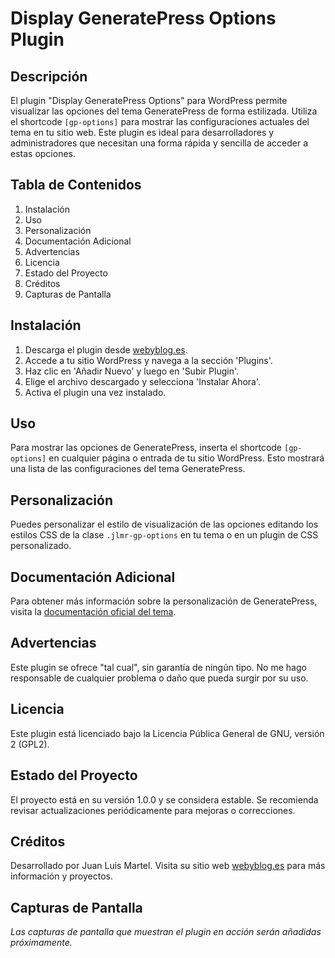 # Display GeneratePress Options Plugin

## Descripción
El plugin "Display GeneratePress Options" para WordPress permite visualizar las opciones del tema GeneratePress de forma estilizada. Utiliza el shortcode `[gp-options]` para mostrar las configuraciones actuales del tema en tu sitio web. Este plugin es ideal para desarrolladores y administradores que necesitan una forma rápida y sencilla de acceder a estas opciones.

## Tabla de Contenidos
1. Instalación
2. Uso
3. Personalización
4. Documentación Adicional
5. Advertencias
6. Licencia
7. Estado del Proyecto
8. Créditos
9. Capturas de Pantalla

## Instalación
1. Descarga el plugin desde [webyblog.es](https://webyblog.es/).
2. Accede a tu sitio WordPress y navega a la sección 'Plugins'.
3. Haz clic en 'Añadir Nuevo' y luego en 'Subir Plugin'.
4. Elige el archivo descargado y selecciona 'Instalar Ahora'.
5. Activa el plugin una vez instalado.

## Uso
Para mostrar las opciones de GeneratePress, inserta el shortcode `[gp-options]` en cualquier página o entrada de tu sitio WordPress. Esto mostrará una lista de las configuraciones del tema GeneratePress.

## Personalización
Puedes personalizar el estilo de visualización de las opciones editando los estilos CSS de la clase `.jlmr-gp-options` en tu tema o en un plugin de CSS personalizado.

## Documentación Adicional
Para obtener más información sobre la personalización de GeneratePress, visita la [documentación oficial del tema](https://docs.generatepress.com/).

## Advertencias
Este plugin se ofrece "tal cual", sin garantía de ningún tipo. No me hago responsable de cualquier problema o daño que pueda surgir por su uso.

## Licencia
Este plugin está licenciado bajo la Licencia Pública General de GNU, versión 2 (GPL2).

## Estado del Proyecto
El proyecto está en su versión 1.0.0 y se considera estable. Se recomienda revisar actualizaciones periódicamente para mejoras o correcciones.

## Créditos
Desarrollado por Juan Luis Martel. Visita su sitio web [webyblog.es](https://webyblog.es/) para más información y proyectos.

## Capturas de Pantalla
*Las capturas de pantalla que muestran el plugin en acción serán añadidas próximamente.*